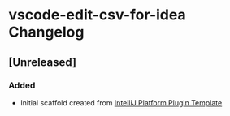 <!-- Keep a Changelog guide -> https://keepachangelog.com -->

# vscode-edit-csv-for-idea Changelog

## [Unreleased]
### Added
- Initial scaffold created from [IntelliJ Platform Plugin Template](https://github.com/JetBrains/intellij-platform-plugin-template)
